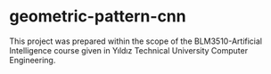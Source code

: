 # geometric-pattern-cnn
This project was prepared within the scope of the BLM3510-Artificial Intelligence course given in Yıldız Technical University Computer Engineering.
